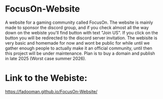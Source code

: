 # FocusOn-Website
A website for a gaming community called FocusOn.
The website is mainly made to sponsor the discord group, and if you check almost all the way down on the webiste you'll find button with text "Join US". If you click on the button you will be redirected to the discord server invitation. The webisite is very basic and homemade for now and wont be public for while until we gather enough people to actually make it an official community, until then this project will be under maintenance. Plan is to buy a domain and publish in late 2025 (Worst case summer 2026).


# Link to the Webiste:
https://fadooman.github.io/FocusOn-Website/
